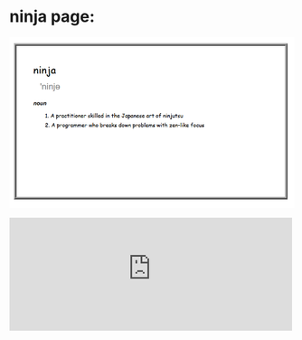 # ninja page:

![alt text](https://github.com/ahmadlatif1/Pre-Bootcamp-public/blob/main/ninja/ninjaImage.png?raw=true)

<embed type="text/html" src="https://raw.githubusercontent.com/ahmadlatif1/Pre-Bootcamp-public/refs/heads/main/ninja/ninja.html"  width="500" height="200">